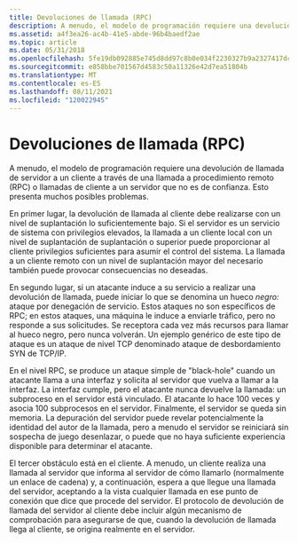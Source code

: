 ```yaml
---
title: Devoluciones de llamada (RPC)
description: A menudo, el modelo de programación requiere una devolución de llamada de servidor a un cliente a través de una llamada a procedimiento remoto (RPC) o llamadas de cliente a un servidor que no es de confianza. Esto presenta muchos posibles problemas.
ms.assetid: a4f3ea26-ac4b-41e5-abde-96b4baedf2ae
ms.topic: article
ms.date: 05/31/2018
ms.openlocfilehash: 5fe19db092885e745d8dd97c8b0e034f2230327b9a2327417dc73d834940762e
ms.sourcegitcommit: e858bbe701567d4583c50a11326e42d7ea51804b
ms.translationtype: MT
ms.contentlocale: es-ES
ms.lasthandoff: 08/11/2021
ms.locfileid: "120022945"
---
```

# <a name="callbacks-rpc"></a>Devoluciones de llamada (RPC)

A menudo, el modelo de programación requiere una devolución de llamada de servidor a un cliente a través de una llamada a procedimiento remoto (RPC) o llamadas de cliente a un servidor que no es de confianza. Esto presenta muchos posibles problemas.

En primer lugar, la devolución de llamada al cliente debe realizarse con un nivel de suplantación lo suficientemente bajo. Si el servidor es un servicio de sistema con privilegios elevados, la llamada a un cliente local con un nivel de suplantación de suplantación o superior puede proporcionar al cliente privilegios suficientes para asumir el control del sistema. La llamada a un cliente remoto con un nivel de suplantación mayor del necesario también puede provocar consecuencias no deseadas.

En segundo lugar, si un atacante induce a su servicio a realizar una devolución de llamada, puede iniciar lo que se denomina un hueco *negro:* ataque por denegación de servicio. Estos ataques no son específicos de RPC; en estos ataques, una máquina le induce a enviarle tráfico, pero no responde a sus solicitudes. Se receptora cada vez más recursos para llamar al hueco negro, pero nunca volverán. Un ejemplo genérico de este tipo de ataque es un ataque de nivel TCP denominado ataque de desbordamiento SYN de TCP/IP.

En el nivel RPC, se produce un ataque simple de "black-hole" cuando un atacante llama a una interfaz y solicita al servidor que vuelva a llamar a la interfaz. La interfaz cumple, pero el atacante nunca devuelve la llamada: un subproceso en el servidor está vinculado. El atacante lo hace 100 veces y asocia 100 subprocesos en el servidor. Finalmente, el servidor se queda sin memoria. La depuración del servidor puede revelar potencialmente la identidad del autor de la llamada, pero a menudo el servidor se reiniciará sin sospecha de juego desenlazar, o puede que no haya suficiente experiencia disponible para determinar el atacante.

El tercer obstáculo está en el cliente. A menudo, un cliente realiza una llamada al servidor que informa al servidor de cómo llamarlo (normalmente un enlace de cadena) y, a continuación, espera a que llegue una llamada del servidor, aceptando a la vista cualquier llamada en ese punto de conexión que dice que procede del servidor. El protocolo de devolución de llamada del servidor al cliente debe incluir algún mecanismo de comprobación para asegurarse de que, cuando la devolución de llamada llega al cliente, se origina realmente en el servidor.

 

 





